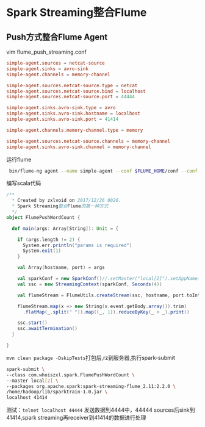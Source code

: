 # Spark Streaming整合Flume

## Push方式整合Flume Agent
vim flume_push_streaming.conf
```conf
simple-agent.sources = netcat-source
simple-agent.sinks = avro-sink
simple-agent.channels = memory-channel

simple-agent.sources.netcat-source.type = netcat
simple-agent.sources.netcat-source.bind = localhost
simple-agent.sources.netcat-source.port = 44444

simple-agent.sinks.avro-sink.type = avro
simple-agent.sinks.avro-sink.hostname = localhost
simple-agent.sinks.avro-sink.port = 41414

simple-agent.channels.memory-channel.type = memory

simple-agent.sources.netcat-source.channels = memory-channel
simple-agent.sinks.avro-sink.channel = memory-channel
```


运行flume
```bash
 bin/flume-ng agent --name simple-agent --conf $FLUME_HOME/conf --conf-file $FLUME_HOME/conf/flume_push_streaming.conf -Dflume.root.logger=INFO,console
```

编写scala代码
```scala
/**
  * Created by zxlvoid on 2017/12/26 0026.
  * Spark Streaming整合Flume的第一种方式
  */
object FlumePushWordCount {

  def main(args: Array[String]): Unit = {

    if (args.length != 2) {
      System.err.println("params is required")
      System.exit(1)
    }

    val Array(hostname, port) = args

    val sparkConf = new SparkConf()//.setMaster("local[2]").setAppName("FlumePushWordCount")
    val ssc = new StreamingContext(sparkConf, Seconds(4))

    val flumeStream = FlumeUtils.createStream(ssc, hostname, port.toInt)

    flumeStream.map(x => new String(x.event.getBody.array()).trim)
      .flatMap(_.split(" ")).map((_, 1)).reduceByKey(_ + _).print()

    ssc.start()
    ssc.awaitTermination()
  }

}
```

`mvn clean package -DskipTests`打包后,rz到服务器,执行spark-submit
```bash
spark-submit \
--class com.whoiszxl.spark.FlumePushWordCount \
--master local[2] \
--packages org.apache.spark:spark-streaming-flume_2.11:2.2.0 \
/home/hadoop/lib/sparktrain-1.0.jar \
localhost 41414
```

测试：`telnet localhost 44444` 发送数据到4444中，44444 sources后sink到41414,spark streaming再receiver到41414的数据进行处理